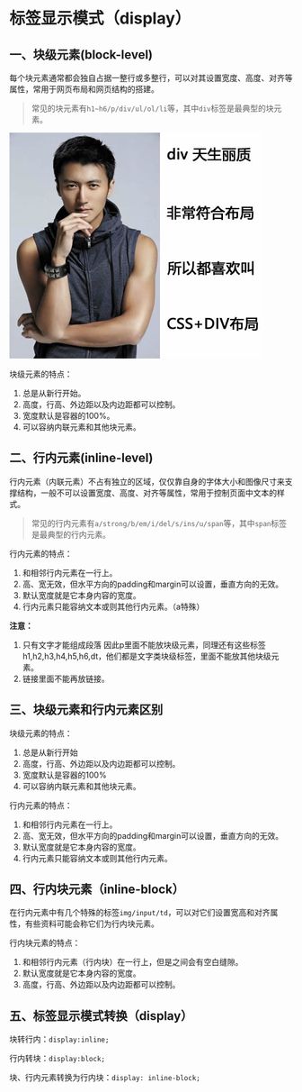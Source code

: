 # 标签显示模式（display）

## 一、块级元素(block-level)

每个块元素通常都会独自占据一整行或多整行，可以对其设置宽度、高度、对齐等属性，常用于网页布局和网页结构的搭建。

> 常见的块元素有`h1~h6/p/div/ul/ol/li`等，其中`div`标签是最典型的块元素。

![xtf.jpg](../images/css/pic7_1.jpg)

块级元素的特点：

1. 总是从新行开始。
2. 高度，行高、外边距以及内边距都可以控制。
3. 宽度默认是容器的100%。
4. 可以容纳内联元素和其他块元素。

## 二、行内元素(inline-level)

行内元素（内联元素）不占有独立的区域，仅仅靠自身的字体大小和图像尺寸来支撑结构，一般不可以设置宽度、高度、对齐等属性，常用于控制页面中文本的样式。

> 常见的行内元素有`a/strong/b/em/i/del/s/ins/u/span`等，其中`span`标签是最典型的行内元素。

行内元素的特点：

1. 和相邻行内元素在一行上。
2. 高、宽无效，但水平方向的padding和margin可以设置，垂直方向的无效。
3. 默认宽度就是它本身内容的宽度。
4. 行内元素只能容纳文本或则其他行内元素。（a特殊）

**注意：**

1. 只有文字才能组成段落  因此p里面不能放块级元素，同理还有这些标签h1,h2,h3,h4,h5,h6,dt，他们都是文字类块级标签，里面不能放其他块级元素。
2. 链接里面不能再放链接。

## 三、块级元素和行内元素区别

块级元素的特点：

1. 总是从新行开始
2. 高度，行高、外边距以及内边距都可以控制。
3. 宽度默认是容器的100%
4. 可以容纳内联元素和其他块元素。

行内元素的特点：

1. 和相邻行内元素在一行上。
2. 高、宽无效，但水平方向的padding和margin可以设置，垂直方向的无效。
3. 默认宽度就是它本身内容的宽度。
4. 行内元素只能容纳文本或则其他行内元素。

## 四、行内块元素（inline-block）

在行内元素中有几个特殊的标签`img/input/td`，可以对它们设置宽高和对齐属性，有些资料可能会称它们为行内块元素。

行内块元素的特点：

1. 和相邻行内元素（行内块）在一行上，但是之间会有空白缝隙。
2. 默认宽度就是它本身内容的宽度。
3. 高度，行高、外边距以及内边距都可以控制。

## 五、标签显示模式转换（display）

块转行内：`display:inline;`

行内转块：`display:block;`

块、行内元素转换为行内块：`display: inline-block;`

